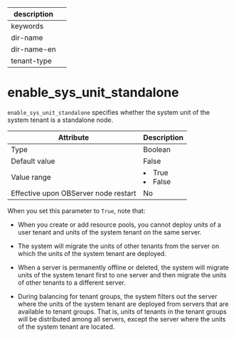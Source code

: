 |description||
|---|---|
|keywords||
|dir-name||
|dir-name-en||
|tenant-type||

# enable_sys_unit_standalone

`enable_sys_unit_standalone` specifies whether the system unit of the system tenant is a standalone node.


| **Attribute** | **Description** |
|------------------|--------------------------------------------------------------------------------------------------------|
| Type | Boolean |
| Default value | False |
| Value range | <li> True   <li> False |
| Effective upon OBServer node restart | No |



When you set this parameter to `True`, note that:

* When you create or add resource pools, you cannot deploy units of a user tenant and units of the system tenant on the same server.



* The system will migrate the units of other tenants from the server on which the units of the system tenant are deployed.



* When a server is permanently offline or deleted, the system will migrate units of the system tenant first to one server and then migrate the units of other tenants to a different server.



* During balancing for tenant groups, the system filters out the server where the units of the system tenant are deployed from servers that are available to tenant groups. That is, units of tenants in the tenant groups will be distributed among all servers, except the server where the units of the system tenant are located.





